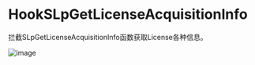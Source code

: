 # HookSLpGetLicenseAcquisitionInfo

拦截SLpGetLicenseAcquisitionInfo函数获取License各种信息。


![image](https://github.com/laomms/HookSLpGetLicenseAcquisitionInfo/blob/master/111.png)

